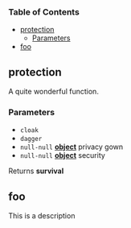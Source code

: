 <!-- Generated by documentation.js. Update this documentation by updating the source code. -->

### Table of Contents

-   [protection][1]
    -   [Parameters][2]
-   [foo][3]

## protection

A quite wonderful function.

### Parameters

-   `cloak`  
-   `dagger`  
-   `null-null` **[object][4]** privacy gown
-   `null-null` **[object][4]** security

Returns **survival** 

## foo

This is a description

[1]: #protection

[2]: #parameters

[3]: #foo

[4]: https://developer.mozilla.org/docs/Web/JavaScript/Reference/Global_Objects/Object
